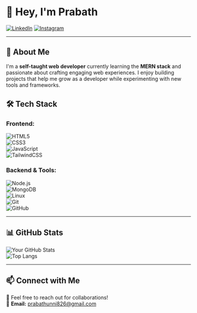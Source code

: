 # 👋 Hey, I'm Prabath  

[![LinkedIn](https://img.shields.io/badge/-LinkedIn-blue?style=flat&logo=Linkedin)](www.linkedin.com/in/prabath77)
[![Instagram](https://img.shields.io/badge/-Instagram-purple?style=flat&logo=Instagram)](https://www.instagram.com/sethuramxn/)


---

## 🚀 About Me  
I'm a **self-taught web developer** currently learning the **MERN stack** and passionate about crafting engaging web experiences. I enjoy building projects that help me grow as a developer while experimenting with new tools and frameworks.  

## 🛠️ Tech Stack  
### **Frontend:**  
![HTML5](https://img.shields.io/badge/-HTML5-E34F26?style=flat&logo=html5&logoColor=white)  
![CSS3](https://img.shields.io/badge/-CSS3-1572B6?style=flat&logo=css3&logoColor=white)  
![JavaScript](https://img.shields.io/badge/-JavaScript-F7DF1E?style=flat&logo=javascript&logoColor=black)  
![TailwindCSS](https://img.shields.io/badge/-TailwindCSS-38B2AC?style=flat&logo=tailwind-css&logoColor=white)  

### **Backend & Tools:**  
![Node.js](https://img.shields.io/badge/-Node.js-339933?style=flat&logo=node.js&logoColor=white)  
![MongoDB](https://img.shields.io/badge/-MongoDB-47A248?style=flat&logo=mongodb&logoColor=white)  
![Linux](https://img.shields.io/badge/-Linux-FCC624?style=flat&logo=linux&logoColor=black)  
![Git](https://img.shields.io/badge/-Git-F05032?style=flat&logo=git&logoColor=white)  
![GitHub](https://img.shields.io/badge/-GitHub-181717?style=flat&logo=github&logoColor=white)  

---

## 📊 GitHub Stats  
![Your GitHub Stats](https://github-readme-stats.vercel.app/api?Prabathunni=your-Prabathunni&show_icons=true&theme=radical)  
![Top Langs](https://github-readme-stats.vercel.app/api/top-langs/?Prabathunni=your-Prbathunni&layout=compact&theme=radical)  

---

## 📫 Connect with Me  
💬 Feel free to reach out for collaborations!  
📧 **Email:** prabathunni826@gmail.com 


  

